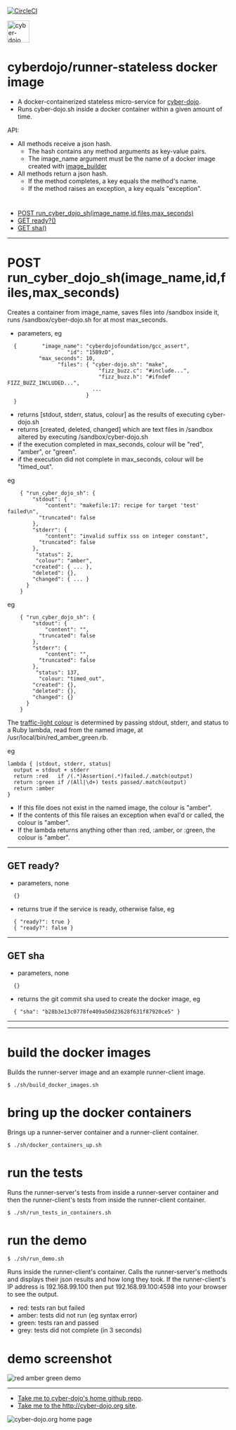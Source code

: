 
[![CircleCI](https://circleci.com/gh/cyber-dojo/runner-stateless.svg?style=svg)](https://circleci.com/gh/cyber-dojo/runner-stateless)

<img src="https://raw.githubusercontent.com/cyber-dojo/nginx/master/images/home_page_logo.png"
alt="cyber-dojo yin/yang logo" width="50px" height="50px"/>

# cyberdojo/runner-stateless docker image

- A docker-containerized stateless micro-service for [cyber-dojo](http://cyber-dojo.org).
- Runs cyber-dojo.sh inside a docker container within a given amount of time.

API:
  * All methods receive a json hash.
    * The hash contains any method arguments as key-value pairs.
    * The image_name argument must be the name of a docker image created with [image_builder](https://github.com/cyber-dojo-languages/image_builder)
  * All methods return a json hash.
    * If the method completes, a key equals the method's name.
    * If the method raises an exception, a key equals "exception".

#
- [POST run_cyber_dojo_sh(image_name,id,files,max_seconds)](#get-run_cyber_dojo_shimage_nameidfilesmax_seconds)
- [GET ready?()](#get-ready)
- [GET sha()](#get-sha)

- - - -

# POST run_cyber_dojo_sh(image_name,id,files,max_seconds)
Creates a container from image_name,
saves files into /sandbox inside it,
runs /sandbox/cyber-dojo.sh
for at most max_seconds.
- parameters, eg
```
  {        "image_name": "cyberdojofoundation/gcc_assert",
                   "id": "15B9zD",
          "max_seconds": 10,
                "files": { "cyber-dojo.sh": "make",
                             "fizz_buzz.c": "#include...",
                             "fizz_buzz.h": "#ifndef FIZZ_BUZZ_INCLUDED...",
                           ...
                         }
  }
```
- returns [stdout, stderr, status, colour] as the results of
executing cyber-dojo.sh
- returns [created, deleted, changed] which are text files
in /sandbox altered by executing /sandbox/cyber-dojo.sh
- if the execution completed in max_seconds, colour will be "red", "amber", or "green".
- if the execution did not complete in max_seconds, colour will be "timed_out".

eg
```
    { "run_cyber_dojo_sh": {
        "stdout": {
            "content": "makefile:17: recipe for target 'test' failed\n",
          "truncated": false
        },
        "stderr": {
            "content": "invalid suffix sss on integer constant",
          "truncated": false
        },
         "status": 2,
         "colour": "amber",
        "created": { ... },
        "deleted": {},
        "changed": { ... }
      }
    }
```
eg
```
    { "run_cyber_dojo_sh": {
        "stdout": {
            "content": "",
          "truncated": false
        },
        "stderr": {
            "content": "",
          "truncated": false
        },
         "status": 137,
          "colour: "timed_out",
        "created": {},
        "deleted": {},
        "changed": {}
      }
    }
```

The [traffic-light colour](http://blog.cyber-dojo.org/2014/10/cyber-dojo-traffic-lights.html)
is determined by passing stdout, stderr, and status to a Ruby lambda, read from the
named image, at /usr/local/bin/red_amber_green.rb.

eg
```
lambda { |stdout, stderr, status|
  output = stdout + stderr
  return :red   if /(.*)Assertion(.*)failed./.match(output)
  return :green if /(All|\d+) tests passed/.match(output)
  return :amber
}
```
- If this file does not exist in the named image, the colour is "amber".
- If the contents of this file raises an exception when eval'd or called, the colour is "amber".
- If the lambda returns anything other than :red, :amber, or :green, the colour is "amber".

- - - -

## GET ready?
- parameters, none
```
  {}
```
- returns true if the service is ready, otherwise false, eg
```
  { "ready?": true }
  { "ready?": false }
```

- - - -

## GET sha
- parameters, none
```
  {}
```
- returns the git commit sha used to create the docker image, eg
```
  { "sha": "b28b3e13c0778fe409a50d23628f631f87920ce5" }
```

- - - -
- - - -

# build the docker images
Builds the runner-server image and an example runner-client image.
```
$ ./sh/build_docker_images.sh
```

# bring up the docker containers
Brings up a runner-server container and a runner-client container.

```
$ ./sh/docker_containers_up.sh
```

# run the tests
Runs the runner-server's tests from inside a runner-server container
and then the runner-client's tests from inside the runner-client container.
```
$ ./sh/run_tests_in_containers.sh
```

# run the demo
```
$ ./sh/run_demo.sh
```
Runs inside the runner-client's container.
Calls the runner-server's methods
and displays their json results and how long they took.
If the runner-client's IP address is 192.168.99.100 then put
192.168.99.100:4598 into your browser to see the output.
- red: tests ran but failed
- amber: tests did not run (eg syntax error)
- green: tests ran and passed
- grey: tests did not complete (in 3 seconds)

# demo screenshot

![red amber green demo](docs/red_amber_green_demo.png?raw=true "red amber green demo")

- - - -

* [Take me to cyber-dojo's home github repo](https://github.com/cyber-dojo/cyber-dojo).
* [Take me to the http://cyber-dojo.org site](http://cyber-dojo.org).

![cyber-dojo.org home page](https://github.com/cyber-dojo/cyber-dojo/blob/master/shared/home_page_snapshot.png)
